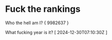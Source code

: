 # Fuck the rankings

Who the hell am I?
{ 9982637 }

What fucking year is it?
[ 2024-12-30T07:10:30Z ]
